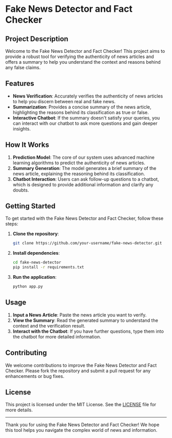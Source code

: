 # Fake News Detector and Fact Checker

## Project Description

Welcome to the Fake News Detector and Fact Checker! This project aims to provide a robust tool for verifying the authenticity of news articles and offers a summary to help you understand the context and reasons behind any false claims. 

## Features

- **News Verification**: Accurately verifies the authenticity of news articles to help you discern between real and fake news.
- **Summarization**: Provides a concise summary of the news article, highlighting the reasons behind its classification as true or false.
- **Interactive Chatbot**: If the summary doesn't satisfy your queries, you can interact with our chatbot to ask more questions and gain deeper insights.

## How It Works

1. **Prediction Model**: The core of our system uses advanced machine learning algorithms to predict the authenticity of news articles.
2. **Summary Generation**: The model generates a brief summary of the news article, explaining the reasoning behind its classification.
3. **Chatbot Interaction**: Users can ask follow-up questions to a chatbot, which is designed to provide additional information and clarify any doubts.

## Getting Started

To get started with the Fake News Detector and Fact Checker, follow these steps:

1. **Clone the repository**:
    ```sh
    git clone https://github.com/your-username/fake-news-detector.git
    ```

2. **Install dependencies**:
    ```sh
    cd fake-news-detector
    pip install -r requirements.txt
    ```

3. **Run the application**:
    ```sh
    python app.py
    ```

## Usage

1. **Input a News Article**: Paste the news article you want to verify.
2. **View the Summary**: Read the generated summary to understand the context and the verification result.
3. **Interact with the Chatbot**: If you have further questions, type them into the chatbot for more detailed information.

## Contributing

We welcome contributions to improve the Fake News Detector and Fact Checker. Please fork the repository and submit a pull request for any enhancements or bug fixes.

## License

This project is licensed under the MIT License. See the [LICENSE](LICENSE) file for more details.

---

Thank you for using the Fake News Detector and Fact Checker! We hope this tool helps you navigate the complex world of news and information.
